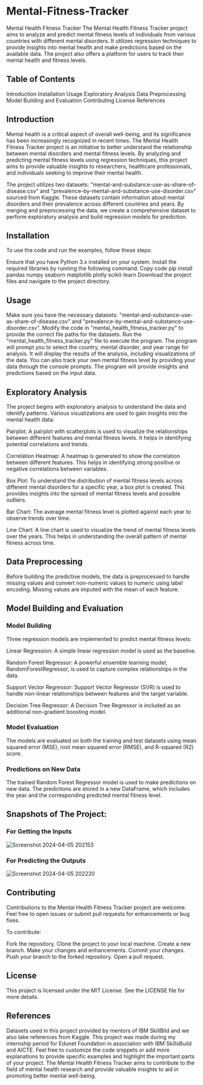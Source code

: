 # Mental-Fitness-Tracker
Mental Health Fitness Tracker
The Mental Health Fitness Tracker project aims to analyze and predict mental fitness levels of individuals from various countries with different mental disorders. It utilizes regression techniques to provide insights into mental health and make predictions based on the available data. The project also offers a platform for users to track their mental health and fitness levels.

## Table of Contents
Introduction
Installation
Usage
Exploratory Analysis
Data Preprocessing
Model Building and Evaluation
Contributing
License
References
## Introduction
Mental health is a critical aspect of overall well-being, and its significance has been increasingly recognized in recent times. The Mental Health Fitness Tracker project is an initiative to better understand the relationship between mental disorders and mental fitness levels. By analyzing and predicting mental fitness levels using regression techniques, this project aims to provide valuable insights to researchers, healthcare professionals, and individuals seeking to improve their mental health.

The project utilizes two datasets: "mental-and-substance-use-as-share-of-disease.csv" and "prevalence-by-mental-and-substance-use-disorder.csv" sourced from Kaggle. These datasets contain information about mental disorders and their prevalence across different countries and years. By merging and preprocessing the data, we create a comprehensive dataset to perform exploratory analysis and build regression models for prediction.

## Installation
To use the code and run the examples, follow these steps:

Ensure that you have Python 3.x installed on your system.
Install the required libraries by running the following command:
Copy code
pip install pandas numpy seaborn matplotlib plotly scikit-learn
Download the project files and navigate to the project directory.
## Usage
Make sure you have the necessary datasets: "mental-and-substance-use-as-share-of-disease.csv" and "prevalence-by-mental-and-substance-use-disorder.csv".
Modify the code in "mental_health_fitness_tracker.py" to provide the correct file paths for the datasets.
Run the "mental_health_fitness_tracker.py" file to execute the program.
The program will prompt you to select the country, mental disorder, and year range for analysis. It will display the results of the analysis, including visualizations of the data. You can also track your own mental fitness level by providing your data through the console prompts. The program will provide insights and predictions based on the input data.

## Exploratory Analysis
The project begins with exploratory analysis to understand the data and identify patterns. Various visualizations are used to gain insights into the mental health data:

Pairplot: A pairplot with scatterplots is used to visualize the relationships between different features and mental fitness levels. It helps in identifying potential correlations and trends.

Correlation Heatmap: A heatmap is generated to show the correlation between different features. This helps in identifying strong positive or negative correlations between variables.

Box Plot: To understand the distribution of mental fitness levels across different mental disorders for a specific year, a box plot is created. This provides insights into the spread of mental fitness levels and possible outliers.

Bar Chart: The average mental fitness level is plotted against each year to observe trends over time.


Line Chart: A line chart is used to visualize the trend of mental fitness levels over the years. This helps in understanding the overall pattern of mental fitness across time.

## Data Preprocessing
Before building the predictive models, the data is preprocessed to handle missing values and convert non-numeric values to numeric using label encoding. Missing values are imputed with the mean of each feature.

## Model Building and Evaluation
### Model Building
Three regression models are implemented to predict mental fitness levels:

Linear Regression: A simple linear regression model is used as the baseline.

Random Forest Regressor: A powerful ensemble learning model, RandomForestRegressor, is used to capture complex relationships in the data.

Support Vector Regressor: Support Vector Regressor (SVR) is used to handle non-linear relationships between features and the target variable.

Decision Tree Regressor: A Decision Tree Regressor is included as an additional non-gradient boosting model.

### Model Evaluation
The models are evaluated on both the training and test datasets using mean squared error (MSE), root mean squared error (RMSE), and R-squared (R2) score.

### Predictions on New Data
The trained Random Forest Regressor model is used to make predictions on new data. The predictions are stored in a new DataFrame, which includes the year and the corresponding predicted mental fitness level.

## Snapshots of The Project:
### For Getting the Inputs
![Screenshot 2024-04-05 202153](https://github.com/Shyam165/Mental-Fitness-Tracker/assets/111563134/e6a463a1-abf9-49d1-896a-aca72da8a6c1)

### For Predicting the Outputs
![Screenshot 2024-04-05 202220](https://github.com/Shyam165/Mental-Fitness-Tracker/assets/111563134/472ae912-a3bc-4fa7-9460-fcdefc676d46)


## Contributing
Contributions to the Mental Health Fitness Tracker project are welcome. Feel free to open issues or submit pull requests for enhancements or bug fixes.

To contribute:

Fork the repository.
Clone the project to your local machine.
Create a new branch.
Make your changes and enhancements.
Commit your changes.
Push your branch to the forked repository.
Open a pull request.
## License
This project is licensed under the MIT License. See the LICENSE file for more details.

## References
Datasets used in this project provided by mentors of IBM SkillBild and we also take references from Kaggle.
This project was made during my internship period for Edunet Foundation in association with IBM SkillsBuild and AICTE.
Feel free to customize the code snippets or add more explanations to provide specific examples and highlight the important parts of your project. The Mental Health Fitness Tracker aims to contribute to the field of mental health research and provide valuable insights to aid in promoting better mental well-being.
